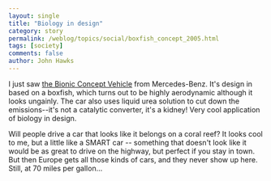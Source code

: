 ```yaml
---
layout: single 
title: "Biology in design" 
category: story
permalink: /weblog/topics/social/boxfish_concept_2005.html
tags: [society] 
comments: false 
author: John Hawks 
---
```



<p>
I just saw <a href="http://www.germancarfans.com/news.cfm/newsid/2050607.004">the Bionic Concept Vehicle</a> from Mercedes-Benz. It's design in based on a boxfish, which turns out to be highly aerodynamic although it looks ungainly. The car also uses liquid urea solution to cut down the emissions--it's not a catalytic converter, it's a kidney! Very cool application of biology in design. 
</p>

<p>
Will people drive a car that looks like it belongs on a coral reef? It looks cool to me, but a little like a SMART car -- something that doesn't look like it would be as great to drive on the highway, but perfect if you stay in town. But then Europe gets all those kinds of cars, and they never show up here. Still, at 70 miles per gallon...
</p>

